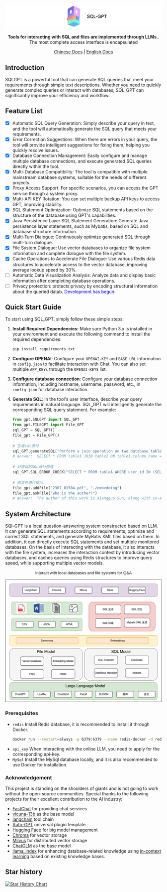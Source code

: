 [//]: # (# SQL_GPT: Tools for interacting with SQL and files are implemented through LLMs.)

<p align="center">
<a href="https://github.com/CL-lau/SQL-GPT">
<img src="./assets/main.png" alt="Chroma logo">

[//]: # (<center><span style="font-family: Arial; font-size: 30px;">SQL-GPT</span></center>)
</a>
</p>

<p align="center">
    <b>Tools for interacting with SQL and files are implemented through LLMs.</b>. <br />
    The most complete access interface is encapsulated
</p>

<p align="center">
  <a href="https://github.com/CL-lau/SQL-GPT/blob/main/README_zh.md" target="_blank">
      Chinese Docs
  </a> |
  <a href="https://github.com/CL-lau/SQL-GPT/blob/main/README.md" target="_blank">
      English Docs
  </a>
</p>

## Introduction

SQLGPT is a powerful tool that can generate SQL queries that meet your requirements through simple text descriptions. Whether you need to quickly generate complex queries or interact with databases, SQL_GPT can significantly improve your efficiency and workflow.

## Feature List
- [x] Automatic SQL Query Generation: Simply describe your query in text, and the tool will automatically generate the SQL query that meets your requirements.
- [x] Error Correction Suggestions: When there are errors in your query, the tool will provide intelligent suggestions for fixing them, helping you quickly resolve issues.
- [x] Database Connection Management: Easily configure and manage multiple database connections, and execute generated SQL queries directly within the tool.
- [x] Multi-Database Compatibility: The tool is compatible with multiple mainstream database systems, suitable for the needs of different projects.
- [x] Proxy Access Support: For specific scenarios, you can access the GPT service through a system proxy.
- [x] Multi-API KEY Rotation: You can set multiple backup API keys to access GPT, improving stability.
- [x] SQL Statement Optimization: Optimize SQL statements based on the structure of the database using GPT's capabilities.
- [x] Java Persistence Layer SQL Statement Generation: Generate Java persistence layer statements, such as Mybatis, based on SQL and database structure information.
- [x] Multi-Turn Dialogue: Continuously optimize generated SQL through multi-turn dialogue.
- [x] File System Dialogue: Use vector databases to organize file system information and complete dialogue with the file system.
- [x] Cache Operations to Accelerate File Dialogue: Use various Redis data structures to accelerate access to the vector database, improving average lookup speed by 30%.
- [ ] Automatic Data Visualization Analysis: Analyze data and display basic information after completing database operations.
- [ ] Privacy protection: protects privacy by encoding structural information about the queried datab. <span style="color: blue">Development has begun.</span>

## Quick Start Guide

To start using SQL_GPT, simply follow these simple steps:

1. **Install Required Dependencies:** Make sure Python 3.x is installed in your environment and execute the following command to install the required dependencies:

    ```bash
    pip install requirements.txt
    ```

2. **Configure OPENAI**: Configure your ```OPENAI-KEY``` and ```BASE_URL``` information in ```config.json``` to facilitate interaction with Chat. You can also set multiple ```APP_KEYs``` through the ```OPENAI-KEYS``` list.

3. **Configure database connection**: Configure your database connection information, including hostname, username, password, etc., in ```config.json``` for database interaction.

4. **Generate SQL**: In the tool's user interface, describe your query requirements in natural language. SQL_GPT will intelligently generate the corresponding SQL query statement. For example:
   
   ```python
   from gpt.SQLGPT import SQL_GPT
   from gpt.FILEGPT import File_GPT
   sql_GPT = SQL_GPT()
   file_gpt = File_GPT()
   
   # 生成sql语句
   sql_GPT.generateSQL("Perform a join operation on two database tables.")
   # answer: 'SELECT * FROM table1 JOIN table2 ON table1.column_name = table2.column_name;'
   
   # 对错误的SQL进行修改
   sql_GPT.SQL_ERROR_CHECK("SELECT * FROM tableA WHERE user_id IN (SELECT user_id FROM tableB LIMIT 1000);", "SQL执行失败: (1235, This version of MySQL doesn't yet support 'LIMIT & IN/ALL/ANY/SOME subquery'")
   
   # 向文件进行提问。
   file_gpt.addFile("2307_01504.pdf", "./embedding")
   file_gpt.askFile("who is the auther?")
   # answer: 'The author of this work is Xiangguo Sun, along with co-authors Hong Cheng, Jia Li, Bo Liu, and Jihong Guan.'

   ```

## System Architecture

SQl-GPT is a local question-answering system constructed based on LLM. It can generate SQL statements according to requirements, optimize and correct SQL statements, and generate MyBatis XML files based on them. In addition, it can directly execute SQL statements and set multiple monitored databases.
On the basis of interacting with the database, it also interacts with the file system, increases the interaction context by introducing vector databases, and caches queries using Redis structures to improve query speed, while supporting multiple vector models.

<center><span style="font-family: Arial; font-size: 13px;">Interact with local databases and file systems for Q&A</span></center>

![系统架构](./assets/frame.png)
### Prerequisites
- ```redis``` Install Redis database, it is recommended to install it through Docker.
   ```bash
   docker run --restart=always -p 6379:6379 --name redis-docker -d redis:7.0.12  --requirepass admin
   ```
- ```api_key``` When interacting with the online LLM, you need to apply for the corresponding api-key.
- ```MySql``` Install the MySql database locally, and it is also recommended to use Docker for installation.

### Acknowledgement

This project is standing on the shoulders of giants and is not going to work without the open-source communities. Special thanks to the following projects for their excellent contribution to the AI industry:
- [FastChat](https://github.com/lm-sys/FastChat) for providing chat services
- [vicuna-13b](https://lmsys.org/blog/2023-03-30-vicuna/) as the base model
- [langchain](https://langchain.readthedocs.io/) tool chain
- [Auto-GPT](https://github.com/Significant-Gravitas/Auto-GPT) universal plugin template
- [Hugging Face](https://huggingface.co/) for big model management
- [Chroma](https://github.com/chroma-core/chroma) for vector storage
- [Milvus](https://milvus.io/) for distributed vector storage
- [ChatGLM](https://github.com/THUDM/ChatGLM-6B) as the base model
- [llama_index](https://github.com/jerryjliu/llama_index) for enhancing database-related knowledge using [in-context learning](https://arxiv.org/abs/2301.00234) based on existing knowledge bases.


## Star history

[![Star History Chart](https://api.star-history.com/svg?repos=CL-lau/SQL-GPT&type=Date)](https://star-history.com/#CL-lau/SQL-GPT&Date)
